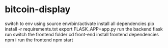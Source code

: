 # bitcoin-display

switch to env using source env/bin/activate
install all dependencies pip install -r requirements.txt
export FLASK_APP=app.py
run the backend flask run
switch the frontend folder cd front-end
install frontend dependencies npm i
run the frontend npm start